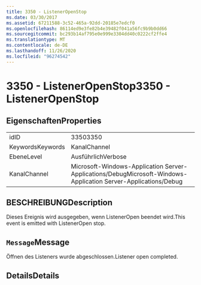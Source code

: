 ```yaml
---
title: 3350 - ListenerOpenStop
ms.date: 03/30/2017
ms.assetid: 67211588-3c52-465a-92dd-20185e7edcf0
ms.openlocfilehash: 86114ed9e3fe82b4e39482f041a56fc9b9b0dd66
ms.sourcegitcommit: bc293b14af795e0e999e3304dd40c0222cf2ffe4
ms.translationtype: MT
ms.contentlocale: de-DE
ms.lasthandoff: 11/26/2020
ms.locfileid: "96274542"
---
```

# <a name="3350---listeneropenstop"></a><span data-ttu-id="279f9-102">3350 - ListenerOpenStop</span><span class="sxs-lookup"><span data-stu-id="279f9-102">3350 - ListenerOpenStop</span></span>

## <a name="properties"></a><span data-ttu-id="279f9-103">Eigenschaften</span><span class="sxs-lookup"><span data-stu-id="279f9-103">Properties</span></span>  
  
|||  
|-|-|  
|<span data-ttu-id="279f9-104">id</span><span class="sxs-lookup"><span data-stu-id="279f9-104">ID</span></span>|<span data-ttu-id="279f9-105">3350</span><span class="sxs-lookup"><span data-stu-id="279f9-105">3350</span></span>|  
|<span data-ttu-id="279f9-106">Keywords</span><span class="sxs-lookup"><span data-stu-id="279f9-106">Keywords</span></span>|<span data-ttu-id="279f9-107">Kanal</span><span class="sxs-lookup"><span data-stu-id="279f9-107">Channel</span></span>|  
|<span data-ttu-id="279f9-108">Ebene</span><span class="sxs-lookup"><span data-stu-id="279f9-108">Level</span></span>|<span data-ttu-id="279f9-109">Ausführlich</span><span class="sxs-lookup"><span data-stu-id="279f9-109">Verbose</span></span>|  
|<span data-ttu-id="279f9-110">Kanal</span><span class="sxs-lookup"><span data-stu-id="279f9-110">Channel</span></span>|<span data-ttu-id="279f9-111">Microsoft-Windows-Application Server-Applications/Debug</span><span class="sxs-lookup"><span data-stu-id="279f9-111">Microsoft-Windows-Application Server-Applications/Debug</span></span>|  
  
## <a name="description"></a><span data-ttu-id="279f9-112">BESCHREIBUNG</span><span class="sxs-lookup"><span data-stu-id="279f9-112">Description</span></span>  

 <span data-ttu-id="279f9-113">Dieses Ereignis wird ausgegeben, wenn ListenerOpen beendet wird.</span><span class="sxs-lookup"><span data-stu-id="279f9-113">This event is emitted with ListenerOpen stop.</span></span>  
  
## <a name="message"></a><span data-ttu-id="279f9-114">`Message`</span><span class="sxs-lookup"><span data-stu-id="279f9-114">Message</span></span>  

 <span data-ttu-id="279f9-115">Öffnen des Listeners wurde abgeschlossen.</span><span class="sxs-lookup"><span data-stu-id="279f9-115">Listener open completed.</span></span>  
  
## <a name="details"></a><span data-ttu-id="279f9-116">Details</span><span class="sxs-lookup"><span data-stu-id="279f9-116">Details</span></span>
